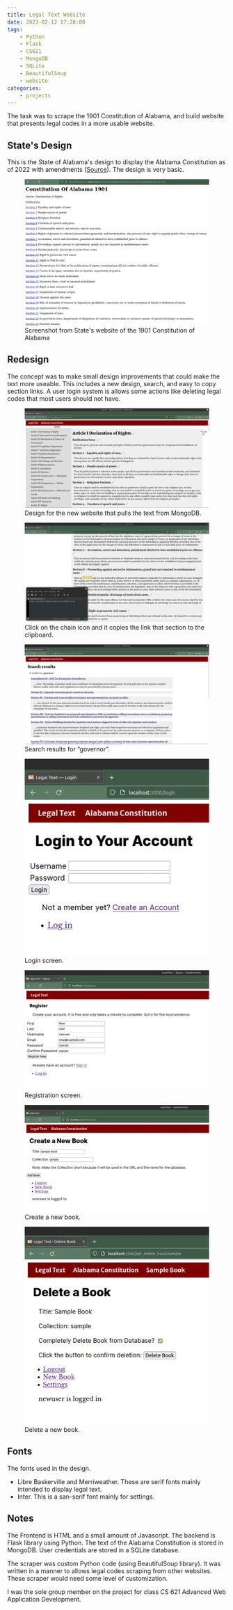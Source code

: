 ```yaml
---
title: Legal Text Website
date: 2023-02-12 17:28:00
tags: 
    - Python
    - Flask
    - CS621
    - MongoDB
    - SQLite
    - BeautifulSoup
    - website
categories:
    - projects
---
```


The task was to scrape the 1901 Constitution of Alabama, and build website that presents legal codes in a more usable website.  


## State's Design

This is the State of Alabama's design to display the Alabama Constitution as of 2022 with amendments ([Source](http://alisondb.legislature.state.al.us/alison/CodeOfAlabama/Constitution/1901/Constitution1901_toc.htm)).  The design is very basic.


<figure>
    <img src="/images/ltext/al-constition-1901.webp">
    <figcaption>Screenshot from State's website of the 1901 Constitution of Alabama</figcaption>
</figure>


## Redesign

The concept was to make small design improvements that could make the text more useable.  This includes a new design, search, and easy to copy section links.  A user login system is allows some actions like deleting legal codes that most users should not have. 

<figure>
    <img src="/images/ltext/1_browse.webp">
    <figcaption>Design for the new website that pulls the text from MongoDB.</figcaption>
</figure>

<figure>
    <img src="/images/ltext/2_links.webp">
    <figcaption>Click on the chain icon and it copies the link that section to the clipboard.</figcaption>
</figure>

<figure>
    <img src="/images/ltext/4_search_results.webp">
    <figcaption>Search results for &ldquo;governor&rdquo;.</figcaption>
</figure>

<figure>
    <img src="/images/ltext/5_login.webp">
    <figcaption>Login screen.</figcaption>
</figure>

<figure>
    <img src="/images/ltext/6_register.webp">
    <figcaption>Registration screen.</figcaption>
</figure>

<figure>
    <img src="/images/ltext/9_new_book.webp">
    <figcaption>Create a new book.</figcaption>
</figure>

<figure>
    <img src="/images/ltext/10_delete_book.webp">
    <figcaption>Delete a new book.</figcaption>
</figure>



## Fonts

The fonts used in the design.

* Libre Baskerville and Merriweather. These are serif fonts mainly intended to display legal
text.
* Inter. This is a san-serif font mainly for settings.


## Notes

The Frontend is HTML and a small amount of Javascript.  The backend is Flask library using Python.  The text of the Alabama Constitution is stored in MongoDB.  User credentials are stored in a SQLite database.

The scraper was custom Python code (using BeautifulSoup library).  It was written in a manner to allows legal codes scraping from other websites. These scraper would need some level of customization.

I was the sole group member on the project for class CS 621 Advanced Web Application Development.